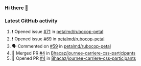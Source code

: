 ### Hi there 👋


### Latest GitHub activity
<!--START_SECTION:activity-->
1. ❗ Opened issue [#71](https://github.com/petalmd/rubocop-petal/issues/71) in [petalmd/rubocop-petal](https://github.com/petalmd/rubocop-petal)
2. ❗ Opened issue [#69](https://github.com/petalmd/rubocop-petal/issues/69) in [petalmd/rubocop-petal](https://github.com/petalmd/rubocop-petal)
3. 🗣 Commented on [#59](https://github.com/petalmd/rubocop-petal/issues/59#issuecomment-1802304086) in [petalmd/rubocop-petal](https://github.com/petalmd/rubocop-petal)
4. 🎉 Merged PR [#4](https://github.com/Bhacaz/journee-carriere-css-participants/pull/4) in [Bhacaz/journee-carriere-css-participants](https://github.com/Bhacaz/journee-carriere-css-participants)
5. 💪 Opened PR [#4](https://github.com/Bhacaz/journee-carriere-css-participants/pull/4) in [Bhacaz/journee-carriere-css-participants](https://github.com/Bhacaz/journee-carriere-css-participants)
<!--END_SECTION:activity-->

<!--
**Bhacaz/bhacaz** is a ✨ _special_ ✨ repository because its `README.md` (this file) appears on your GitHub profile.

Here are some ideas to get you started:

- 🔭 I’m currently working on ...
- 🌱 I’m currently learning ...
- 👯 I’m looking to collaborate on ...
- 🤔 I’m looking for help with ...
- 💬 Ask me about ...
- 📫 How to reach me: ...
- 😄 Pronouns: ...
- ⚡ Fun fact: ...
-->
